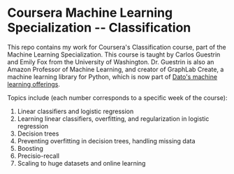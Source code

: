 # Coursera Machine Learning Specialization -- Classification #

This repo contains my work for Coursera's Classification course, part of
the Machine Learning Specialization. This course is taught by Carlos Guestrin 
and Emily Fox from the University of Washington. Dr. Guestrin is also an 
Amazon Professor of Machine Learning, and creator of GraphLab Create, a 
machine learning library for Python, which is now part of 
<a href="https://dato.com" target="_blank">Dato's machine learning offerings</a>.

Topics include (each number corresponds to a specific week of the course):
 
1. Linear classifiers and logistic regression
2. Learning linear classifiers, overfitting, and regularization in logistic regression
3. Decision trees
4. Preventing overfitting in decision trees, handling missing data
5. Boosting
6. Precisio-recall
7. Scaling to huge datasets and online learning
